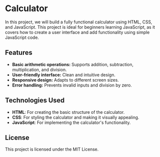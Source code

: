 # Calculator

In this project, we will build a fully functional calculator using HTML, CSS, and JavaScript. This project is ideal for beginners learning JavaScript, as it covers how to create a user interface and add functionality using simple JavaScript code.

## Features

- **Basic arithmetic operations:** Supports addition, subtraction, multiplication, and division.
- **User-friendly interface:** Clean and intuitive design.
- **Responsive design:** Adapts to different screen sizes.
- **Error handling:** Prevents invalid inputs and division by zero.

## Technologies Used

- **HTML**: For creating the basic structure of the calculator.
- **CSS**: For styling the calculator and making it visually appealing.
- **JavaScript**: For implementing the calculator's functionality.

## License

This project is licensed under the MIT License.
